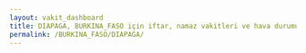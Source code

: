 ```yaml
---
layout: vakit_dashboard
title: DIAPAGA, BURKINA_FASO için iftar, namaz vakitleri ve hava durumu - ilçe/eyalet seç
permalink: /BURKINA_FASO/DIAPAGA/
---
```


<script type="text/javascript">
  var GLOBAL_COUNTRY = 'BURKINA_FASO';
  var GLOBAL_CITY = 'DIAPAGA';
  var GLOBAL_STATE = '';
  var lat = 72;
  var lon = 21;
</script>
